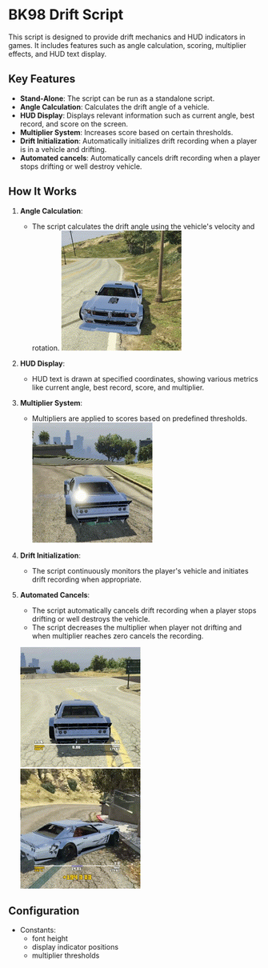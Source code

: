 # BK98 Drift Script

This script is designed to provide drift mechanics and HUD indicators in games. It includes features such as angle calculation, scoring, multiplier effects, and HUD text display.

## Key Features
- **Stand-Alone**: The script can be run as a standalone script.
- **Angle Calculation**: Calculates the drift angle of a vehicle.
- **HUD Display**: Displays relevant information such as current angle, best record, and score on the screen.
- **Multiplier System**: Increases score based on certain thresholds.
- **Drift Initialization**: Automatically initializes drift recording when a player is in a vehicle and drifting.
- **Automated cancels**: Automatically cancels drift recording when a player stops drifting or well destroy vehicle.

## How It Works
1. **Angle Calculation**:
   - The script calculates the drift angle using the vehicle's velocity and rotation.
   ![COUNTER](img/COUNTER.gif)

2. **HUD Display**:
   - HUD text is drawn at specified coordinates, showing various metrics like current angle, best record, score, and multiplier.

3. **Multiplier System**:
   - Multipliers are applied to scores based on predefined thresholds.
   ![MULTIPLIER](img/MULTIPLIER.gif)

4. **Drift Initialization**:
   - The script continuously monitors the player's vehicle and initiates drift recording when appropriate.

5. **Automated Cancels**:
   - The script automatically cancels drift recording when a player stops drifting or well destroys the vehicle.
   - The script decreases the multiplier when player not drifting and when multiplier reaches zero cancels the recording.
   
   ![CANCEL_BY_TIME](img/CANCEL_T.gif)
   ![CANCEL_BY_COLLISION](img/CANCEL_C.gif)


## Configuration
- Constants:
    - font height
    - display indicator positions
    - multiplier thresholds